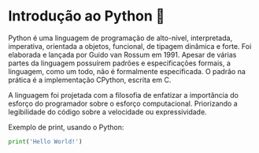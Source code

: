 # Introdução ao Python 🐍

Python é uma linguagem de programação de alto-nível, interpretada, imperativa, orientada a objetos, funcional, de tipagem dinâmica e forte. Foi elaborada e lançada por Guido van Rossum em 1991. Apesar de várias partes da linguagem possuírem padrões e especificações formais, a linguagem, como um todo, não é formalmente especificada. O padrão na prática é a implementação CPython, escrita em C.

A linguagem foi projetada com a filosofia de enfatizar a importância do esforço do programador sobre o esforço computacional. Priorizando a legibilidade do código sobre a velocidade ou expressividade.

Exemplo de print, usando o Python:

```python
print('Hello World!')
```

